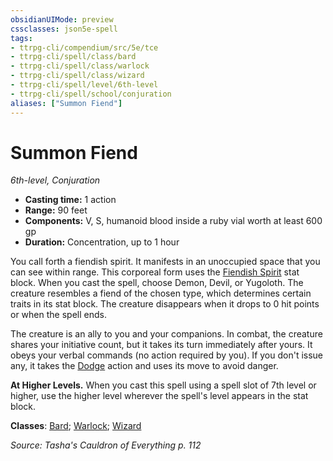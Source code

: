 ```yaml
---
obsidianUIMode: preview
cssclasses: json5e-spell
tags:
- ttrpg-cli/compendium/src/5e/tce
- ttrpg-cli/spell/class/bard
- ttrpg-cli/spell/class/warlock
- ttrpg-cli/spell/class/wizard
- ttrpg-cli/spell/level/6th-level
- ttrpg-cli/spell/school/conjuration
aliases: ["Summon Fiend"]
---
```

# Summon Fiend
*6th-level, Conjuration*  

- **Casting time:** 1 action
- **Range:** 90 feet
- **Components:** V, S, humanoid blood inside a ruby vial worth at least 600 gp
- **Duration:** Concentration, up to 1 hour

You call forth a fiendish spirit. It manifests in an unoccupied space that you can see within range. This corporeal form uses the [Fiendish Spirit](3-Mechanics/CLI/bestiary/fiend/fiendish-spirit-tce.md) stat block. When you cast the spell, choose Demon, Devil, or Yugoloth. The creature resembles a fiend of the chosen type, which determines certain traits in its stat block. The creature disappears when it drops to 0 hit points or when the spell ends.

The creature is an ally to you and your companions. In combat, the creature shares your initiative count, but it takes its turn immediately after yours. It obeys your verbal commands (no action required by you). If you don't issue any, it takes the [Dodge](3-Mechanics/CLI/rules/actions.md#Dodge) action and uses its move to avoid danger.

**At Higher Levels.** When you cast this spell using a spell slot of 7th level or higher, use the higher level wherever the spell's level appears in the stat block.

**Classes**: [Bard](list-spells-classes-bard); [Warlock](list-spells-classes-warlock); [Wizard](list-spells-classes-wizard)

*Source: Tasha's Cauldron of Everything p. 112*
